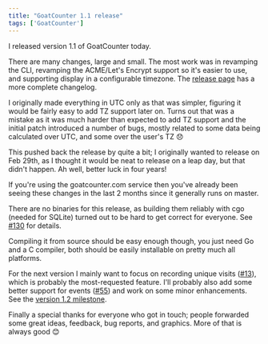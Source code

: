 ```yaml
---
title: "GoatCounter 1.1 release"
tags: ['GoatCounter']
---
```


I released version 1.1 of GoatCounter today.

There are many changes, large and small. The most work was in revamping the CLI,
revamping the ACME/Let's Encrypt support so it's easier to use, and supporting
display in a configurable timezone. The [release page][r] has a more complete
changelog.

I originally made everything in UTC only as that was simpler, figuring it would
be fairly easy to add TZ support later on. Turns out that was a mistake as it
was much harder than expected to add TZ support and the initial patch introduced
a number of bugs, mostly related to some data being calculated over UTC, and
some over the user's TZ 😞

This pushed back the release by quite a bit; I originally wanted to release on
Feb 29th, as I thought it would be neat to release on a leap day, but that
didn't happen. Ah well, better luck in four years!

If you're using the goatcounter.com service then you've already been seeing
these changes in the last 2 months since it generally runs on master.

There are no binaries for this release, as building them reliably with cgo
(needed for SQLite) turned out to be hard to get correct for everyone. See
[#130](#130) for details.

Compiling it from source should be easy enough though, you just need Go and a C
compiler, both should be easily installable on pretty much all platforms.

For the next version I mainly want to focus on recording unique visits
([#13][#13]), which is probably the most-requested feature. I'll probably also
add some better support for events ([#55][#55]) and work on some minor
enhancements. See the [version 1.2 milestone][1.2].

Finally a special thanks for everyone who got in touch; people forwarded some
great ideas, feedback, bug reports, and graphics. More of that is always good 😊

[r]: https://github.com/zgoat/goatcounter/releases/tag/v1.1.0
[1.2]: https://github.com/zgoat/goatcounter/milestone/4
[#130]: https://github.com/zgoat/goatcounter/issues/130
[#13]: https://github.com/zgoat/goatcounter/issues/13
[#55]: https://github.com/zgoat/goatcounter/issues/55
